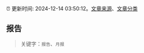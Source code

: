 :alarm_clock: 更新时间: 2024-12-14 03:50:12。[文章来源](/README.md)、[文章分类](/TAGS.md)

## 报告


> 关键字：`报告`、`月报`



